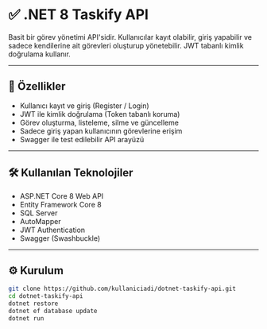 # ✅ .NET 8 Taskify API

Basit bir görev yönetimi API'sidir. Kullanıcılar kayıt olabilir, giriş yapabilir ve sadece kendilerine ait görevleri oluşturup yönetebilir. JWT tabanlı kimlik doğrulama kullanır.

---

## 🚀 Özellikler

- Kullanıcı kayıt ve giriş (Register / Login)
- JWT ile kimlik doğrulama (Token tabanlı koruma)
- Görev oluşturma, listeleme, silme ve güncelleme
- Sadece giriş yapan kullanıcının görevlerine erişim
- Swagger ile test edilebilir API arayüzü

---

## 🛠 Kullanılan Teknolojiler

- ASP.NET Core 8 Web API
- Entity Framework Core 8
- SQL Server
- AutoMapper
- JWT Authentication
- Swagger (Swashbuckle)

---

## ⚙️ Kurulum

```bash
git clone https://github.com/kullaniciadi/dotnet-taskify-api.git
cd dotnet-taskify-api
dotnet restore
dotnet ef database update
dotnet run
